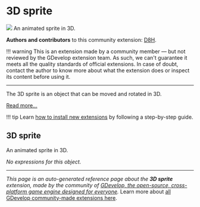 # 3D sprite

<img src="https://asset-resources.gdevelop.io/public-resources/Icons/3bd33ec77ed20d3f631c6c92884728b375aa2879174bc9f289c864d0e0383d59_ghost-outline.svg" class="extension-icon"></img>
An animated sprite in 3D.

**Authors and contributors** to this community extension: [D8H](https://gd.games/D8H).

!!! warning
    This is an extension made by a community member — but not reviewed
    by the GDevelop extension team. As such, we can't guarantee it
    meets all the quality standards of official extensions. In case of
    doubt, contact the author to know more about what the extension
    does or inspect its content before using it.

---

The 3D sprite is an object that can be moved and rotated in 3D.

[Read more...](/gdevelop5/objects/sprite/)

!!! tip
    Learn [how to install new extensions](/gdevelop5/extensions/search) by following a step-by-step guide.



## 3D sprite 

An animated sprite in 3D. 

_No expressions for this object._


---

*This page is an auto-generated reference page about the **3D sprite** extension, made by the community of [GDevelop, the open-source, cross-platform game engine designed for everyone](https://gdevelop.io/).* Learn more about [all GDevelop community-made extensions here](/gdevelop5/extensions).